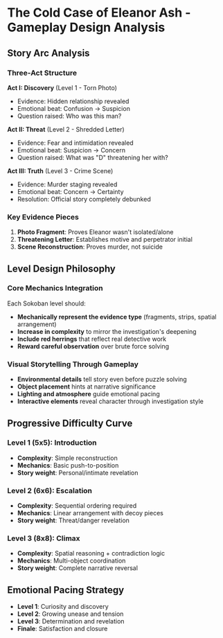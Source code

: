 # The Cold Case of Eleanor Ash - Gameplay Design Analysis

## Story Arc Analysis

### Three-Act Structure
**Act I: Discovery** (Level 1 - Torn Photo)
- Evidence: Hidden relationship revealed
- Emotional beat: Confusion → Suspicion
- Question raised: Who was this man?

**Act II: Threat** (Level 2 - Shredded Letter) 
- Evidence: Fear and intimidation revealed
- Emotional beat: Suspicion → Concern
- Question raised: What was "D" threatening her with?

**Act III: Truth** (Level 3 - Crime Scene)
- Evidence: Murder staging revealed
- Emotional beat: Concern → Certainty
- Resolution: Official story completely debunked

### Key Evidence Pieces
1. **Photo Fragment**: Proves Eleanor wasn't isolated/alone
2. **Threatening Letter**: Establishes motive and perpetrator initial
3. **Scene Reconstruction**: Proves murder, not suicide

## Level Design Philosophy

### Core Mechanics Integration
Each Sokoban level should:
- **Mechanically represent the evidence type** (fragments, strips, spatial arrangement)
- **Increase in complexity** to mirror the investigation's deepening
- **Include red herrings** that reflect real detective work
- **Reward careful observation** over brute force solving

### Visual Storytelling Through Gameplay
- **Environmental details** tell story even before puzzle solving
- **Object placement** hints at narrative significance
- **Lighting and atmosphere** guide emotional pacing
- **Interactive elements** reveal character through investigation style

## Progressive Difficulty Curve

### Level 1 (5x5): Introduction
- **Complexity**: Simple reconstruction
- **Mechanics**: Basic push-to-position
- **Story weight**: Personal/intimate revelation

### Level 2 (6x6): Escalation  
- **Complexity**: Sequential ordering required
- **Mechanics**: Linear arrangement with decoy pieces
- **Story weight**: Threat/danger revelation

### Level 3 (8x8): Climax
- **Complexity**: Spatial reasoning + contradiction logic
- **Mechanics**: Multi-object coordination
- **Story weight**: Complete narrative reversal

## Emotional Pacing Strategy
- **Level 1**: Curiosity and discovery
- **Level 2**: Growing unease and tension
- **Level 3**: Determination and revelation
- **Finale**: Satisfaction and closure